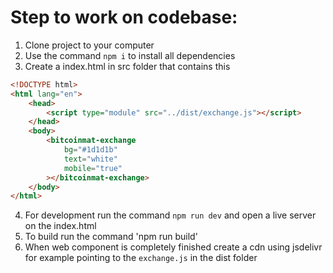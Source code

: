 # Step to work on codebase:

1. Clone project to your computer
2. Use the command `npm i` to install all dependencies
3. Create a index.html in src folder that contains this

```html
<!DOCTYPE html>
<html lang="en">
	<head>
		<script type="module" src="../dist/exchange.js"></script>
	</head>
	<body>
		<bitcoinmat-exchange
			bg="#1d1d1b"
			text="white"
			mobile="true"
		></bitcoinmat-exchange>
	</body>
</html>
```

4. For development run the command `npm run dev` and open a live server on the index.html
5. To build run the command 'npm run build'
6. When web component is completely finished create a cdn using jsdelivr for example pointing to the `exchange.js` in the dist folder